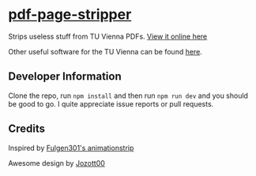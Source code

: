 # [pdf-page-stripper](https://fsinf.github.io/pdf-page-stripper/)

Strips useless stuff from TU Vienna PDFs. [View it online here](https://fsinf.github.io/pdf-page-stripper/)

Other useful software for the TU Vienna can be found [here](https://wiki.fsinf.at/wiki/Useful_Software).

## Developer Information

Clone the repo, run `npm install` and then run `npm run dev` and you should be good to go.
I quite appreciate issue reports or pull requests.

<!-- Publishing to GitHub Pages: `npm run deploy` -->

## Credits

Inspired by [Fulgen301's animationstrip](https://github.com/Fulgen301/animationstrip)

Awesome design by [Jozott00](https://github.com/Jozott00)
